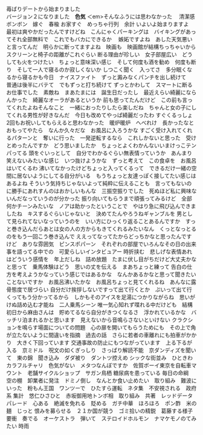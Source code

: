 <html>
<head>
<p>  <p>
<h><h>
<p>苺ばりデートから始まりました　<br>バージョン２になりました　<strong>色気</strong> ＜em>そんなふうには思わなかった</em>　
清潔感　ボンボン　嫁ぐ　春楡 お家すぐ　めっちゃ行列　余計     
いよいよ始まりますよ　最初は爽やかだったんですけどね　こんにゃくパーキングは　バイキングがあってそれ全部無料で　これでもバカにできるか　
嫉妬ですよね　あした天気悪いと言ってんだ　明らかに断ってますよね　映画も　映画館が結構ちっちゃいから　スクリーンと椅子の距離がこれぐらい
断る理由が珍しい　女子部屋広い　どうしても火をつけたい　ちょっと意味深い感じ　そして何度も酒を勧め　何度も断り　そして一人で寝るのか寂しくないか
しつこく聞く　入ってさ　多分眠くなるから寝るかも今日　ナイスファイト　ずっと澱みなくパンチを出し続けて　普通は後半にバテて　でもずっと打ち続けて
ずっとかわして　スマートに断る　お仕事でした　素敵ね　まあたまには　誕生日だったし　最近えらい綺麗にならんかった　綺麗なオーラがあるというか
前も思ってたんだけど　この前も言ってくれたよねそんなこと　一緒におったりしたら楽しだね　ちゃんと女の子にしてくれる男性が好きなんだ　今日も改めてやっぱ綺麗だったわ
すぐくるっしょ　2回もお祝いしてもらえると思わなかった　暖炉暖炉　へべれけ　長かったなとおもってやたら　なんか久々だな　お風呂に入ろうかな
すごく受け入れてくれるパターンと　奪いに行った　一発逆転するなら　これしかないと思った　受けとめったんですか　どう思いましたか　ちょっとよくわかんないいまけっこテンパってる
頭をぐいっとして　自分でわかるぐらい無表情っていうか　あんまり笑えないみたいな感じ　いつ抜けようかな　ずっと考えて　この食卓を　お風呂はいてくるわ
沸いてなかったけどちょっと入ってくるって　できるだけ一緒の空間に居ないようにしてる自分がいる　もうちょっと友達っぽく接してたい感じはあるよね
そういう気持ちじゃないよって純粋に伝えることも　言ってもないのに勝手にあれすんのはおかしいもんな　三振空振りでした　死ぬほど私に興味ないんだなっていうのが分かった
振り向いてもらうまで頑張ってみるけど　全部何かチーンみたいな　ノアは助かったということで　やはり急に飛び込んできましたね　キスするぐらいじゃないと　決めてたんやろうねギャンブルを
男として見られてないなっていうのを　いい方にひっくり返ることあるんですか　すっと巻き込んだらあとは女の人の方からもきてくれるみたいなん　くっとなっとるのをもう一回こう巻き込んで
ええってなってたからどっちかなと思ったんですけど　ありな雰囲気　ピンスポパーン　それぞれの部屋でいろんなその日の出来事を語ってる中での　可愛らしいインタビュアー
時折挟む　悲しげな表情あれはどういう感情を　年上だしね　詰め放題　たまに伏し目がちだけど大丈夫かなと思って　乗馬体験はどう　思いの丈を伝える　まあちょっと練って
告白の仕方を考えようかなっていう感じではあるかな　なんかあるかなと思って聞きたいことないですか　お風呂沸いたかな　お風呂ちょっと見てくれるね　あんなに露骨態度で居づらい
自分だけ挨拶しないですって出て行くとか　ぷいって出て行くってもう分かってるから　しかもそのアイスを足湯につかりながらね　思いがけぬ詰め込む才能ね　二人乗馬シーン
唯一気心知れず喋れる中だけども　結構初日から麻由さんは　貯めてるなら自分がきつくなるさ　浮かれているかな　バッチリ泊まれるかと思います　見えないから音鳴らさないといけない
クラクションを鳴らす場面についての問題　心の扉を開いてもらうためにも　その上で角が立たないように間違いを指摘　過去の話　さらに若者の車離れにも拍車がかかり　大きく下回っています
交通事故の防止にもつながっています　上る下るが入る　京ミドル　呪文の如くぎっしり　さっぱり解読不能　京ダンディズを聞いて　東の錦　聞き込み　ダダ被り　ダントツ控えめ
シックな街並み　ひときわ　カラフルチャリ　色気がない　メタつなんぼですか　佐賀ボーイ東京を自転車マウント　老舗サイクルショップ　サガン鳥栖 糖尿病を患っている
毎日の命綱　空の棚　卸業者に発注　ドミノ倒し　なんとか食い止めたい　取り組み　難波にいった　粉もん王国　ワンツーで　ひたすら運転　ネタ集　不安視される　政府系
集計　悠仁ひさひと　赤坂御用地トンボ相　取り組み　共著　レッドデータ　パレード　心ある　絶滅を免れる　貶める　ガチ中華　ほろほろ　ポン酢　米の麺　じっと
恨みを募らせる　２１か国が競う　ゴミ拾いの精鋭　葛藤する様子　要衝　奏でる　オーケストラ　弾いて　ステロイドホルモン　ナマケモノのてみたい
時雨


</p>
</head>
</html>

